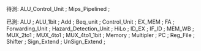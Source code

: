 待測:
ALU_Control_Unit ;
Mips_Pipelined ;

已測:
ALU ;
ALU_1bit ;
Add ;
Beq_unit ;
Control_Unit ;
EX_MEM ;
FA ;
Forwarding_Unit ;
Hazard_Detection_Unit ;
HiLo ;
ID_EX ;
IF_ID ;
MEM_WB ;
MUX_2to1 ;
MUX_4to1 ;
MUX_4to1_1bit ;
Memory ;
Multipler ;
PC ;
Reg_File ;
Shifter ;
Sign_Extend ;
UnSign_Extend ;
